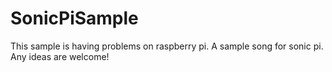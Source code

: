 # SonicPiSample
This sample is having problems on raspberry pi.
A sample song for sonic pi. Any ideas are welcome!
